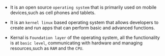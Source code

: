 - It is an open source `operating system` that is primarily used on mobile devices,such as cell phones and tablets. 

- It is an `kernel linux` based operating system that allows developers to create and run apps that can perform basic and advanced functions.

- Kernal is `Foundation layer` of the operating system, all the functionality is at `basic level`, communicating with hardware and managing resources,such as `RAM` and the `CPU`.